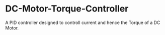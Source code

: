 # DC-Motor-Torque-Controller
A PID controller designed to controll current and hence the Torque of a DC Motor.
